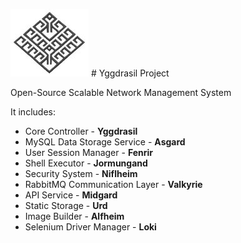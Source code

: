 ![logo](http://github.com/velovec/yggdrasil/raw/master/src/main/resources/logo_small.jpg) # Yggdrasil Project

Open-Source Scalable Network Management System

It includes:
* Core Controller              - **Yggdrasil**
* MySQL Data Storage Service   - **Asgard**
* User Session Manager         - **Fenrir**
* Shell Executor               - **Jormungand**
* Security System              - **Niflheim**
* RabbitMQ Communication Layer - **Valkyrie**
* API Service                  - **Midgard**
* Static Storage               - **Urd**
* Image Builder                - **Alfheim**
* Selenium Driver Manager      - **Loki**
